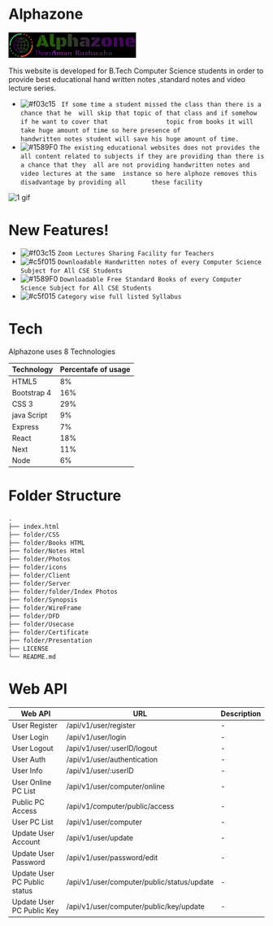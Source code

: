 # Alphazone
<img src="readm/logo.png" height=50 >

This website is developed for B.Tech Computer Science students in  order to provide best educational hand written notes ,standard notes and   video lecture series.


  - ![#f03c15](https://via.placeholder.com/15/f03c15/000000?text=+) ` If some time a student missed the class than there is a chance that he  will skip that topic of that class and if somehow if he want to cover that                topic from books it will take huge amount of time so here presence of              handwritten notes student will save his huge amount of time.`
 - ![#1589F0](https://via.placeholder.com/15/1589F0/000000?text=+) `The existing educational websites does not provides the all content related to subjects if they are providing than there is a chance that they  all are not providing handwritten notes and video lectures at the same  instance so here alphoze removes this disadvantage by providing all       these facility`

![1 gif](https://user-images.githubusercontent.com/53748350/99796627-d32aa780-2b53-11eb-8b87-426ce4752066.gif)




# New Features!

  - ![#f03c15](https://via.placeholder.com/15/f03c15/000000?text=+) `Zoom Lectures Sharing Facility for Teachers`
  - ![#c5f015](https://via.placeholder.com/15/c5f015/000000?text=+) `Downloadable Handwritten notes of every Computer Science Subject for All CSE Students`
  - ![#1589F0](https://via.placeholder.com/15/1589F0/000000?text=+) `Downloadable Free Standard Books of every Computer Science Subject for All CSE Students`
  - ![#c5f015](https://via.placeholder.com/15/c5f015/000000?text=+) `Category wise full listed Syllabus`
  
  
  

# Tech

Alphazone uses 8 Technologies

Technology| Percentafe of usage
------------ | -------------
HTML5 | 8%
Bootstrap 4 | 16%
CSS 3 | 29%
java Script  | 9%
Express | 7%
React | 18%
Next | 11%
Node  | 6%







# Folder Structure

    .
    ├── index.html           
    ├── folder/CSS                       
    ├── folder/Books HTML               
    ├── folder/Notes Html             
    ├── folder/Photos               
    ├── folder/icons
    ├── folder/Client
    ├── folder/Server
    ├── folder/folder/Index Photos
    ├── folder/Synopsis              
    ├── folder/WireFrame             
    ├── folder/DFD              
    ├── folder/Usecase
    ├── folder/Certificate
    ├── folder/Presentation
    ├── LICENSE
    └── README.md
    
    
# Web API

Web API| URL | Description
------------ | ------------- | -------------
User Register| /api/v1/user/register | -
User Login | /api/v1/user/login | -
User Logout | /api/v1/user/:userID/logout | -
User Auth | /api/v1/user/authentication | -
User Info | /api/v1/user/:userID | -
User Online PC List| /api/v1/user/computer/online | -
Public PC Access | /api/v1/computer/public/access | -
User PC List | /api/v1/user/computer | -
Update User Account | /api/v1/user/update | -
Update User Password | /api/v1/user/password/edit | -
Update User PC Public status | /api/v1/user/computer/public/status/update | -
Update User PC Public Key | /api/v1/user/computer/public/key/update | -

